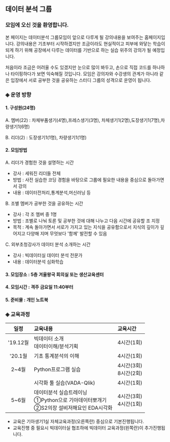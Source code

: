## 데이터 분석 그룹 

### 모임에 오신 것을 환영합니다.

본 페이지는 데이터분석 그룹모임이 앞으로 다루게
될 강의내용을 보여주는 홈페이지입니다. 강의내용은
기초부터 시작하겠지만 조금이라도 현실적이고 피부에
와닿는 학습이 되게 하기 위해 공장에서 다루는
데이터를 기반으로 하는 실습 위주의 강의가 될 예정입니다.

처음이라 조금은 어려울 수도 있겠지만 눈으로 많이 봐두고,
손으로 직접 코드를 하나하나 타이핑하다가 보면 
익숙해질 것입니다. 모임은 강의자와 수강생의 관계가
아니라 같은 입장에서 서로 공부한 것을 공유하는
스터디 그룹의 성격으로 운영이 됩니다.

### ◈ 운영 방향
#### 1. 구성원(24명)
A. 멤버(22) : 차체부품생기(4명),프레스생기(3명),
              차체생기1(2명),도장생기1(7명),차량생기1(6명)
              
B. 리더(2) : 도장생기1(1명), 차량생기1(1명)

#### 2. 모임방법

A. 리더가 경험한 것을 설명하는 시간
 - 강사 : 세워진 리더들 전체
 - 방법 : 사전 실습한 코딩 경험을 바탕으로
          그룹에 필요한 내용을 중심으로 돌아가면서 강의
 - 내용 : 데이터전처리,통계분석,머신러닝 등

B. 조별 멤버가 공부한 것을 공유하는 시간
  - 강사 : 각 조 멤버 중 1명
  - 방법 : 조별로 나눠 토론 및 공부한 것에 대해
           나누고 다음 시간에 공유할 조 지정
  - 목적 : 계속 돌아가면서 서로가 가지고 있는 지식을
          공유함으로서 지식의 깊이가 깊어지고 다양해
          지며 무엇보다 '함께' 발전할 수 있음

C. 외부초청강사가 데이터 분석 소개하는 시간
 - 강사 : 빅데이터실 데이터 분석 전문가
 - 내용 : 데이터분석 심화학습
 
#### 3. 모임장소 : 5층 겨울왕국 회의실 또는 생산교육센터
#### 4. 모임시간 : 격주 금요일 11:40부터
#### 5. 준비물 : 개인 노트북

### ◈ 교육과정

|일정|교육내용|교육시간|
|:--:|:------|:------|
|'19.12월|빅데이터 소개<br>데이터이해/분석기획|4시간(1회)|
|'20.1월 |기초 통계분석의 이해            |4시간(1회)|
|2~4월   |Python프로그램 실습             |4시간(3회)<br>8시간(2회)|
|        |시각화 툴 실습(VADA-Qlik)       |4시간(1회)|
|5~6월   |데이터분석 실습트레이닝 <br>①Python으로 기아데이터뽀개기<br>②S2의장 설비저해요인 EDA시각화|4시간(3회)<br>4시간(1회)|
        




<!--![데이터분석 교육과정](https://user-images.githubusercontent.com/50024239/69922565-aca5d380-14e0-11ea-8f3a-6943e429fd9e.png)-->
* 교육은 기아생기1실 자체교육과정(오른쪽란) 중심으로 기본진행됩니다.
* 교육진행 중 필요시 빅데이터실 협조하에 빅데이터 교육과정(왼쪽란)이 추가진행됩니다.
